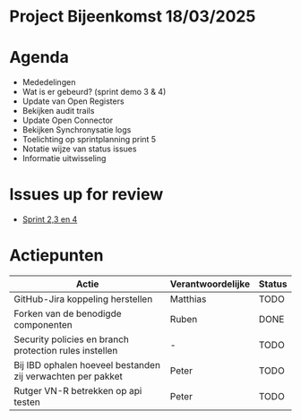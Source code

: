 # Project Bijeenkomst 18/03/2025

# Agenda
- Mededelingen
- Wat is er gebeurd? (sprint demo 3 & 4)
- Update van Open Registers
- Bekijken audit trails
- Update Open Connector
- Bekijken Synchronysatie logs
- Toelichting op sprintplanning print 5
- Notatie wijze van status issues
- Informatie uitwisseling

# Issues up for review
- [Sprint 2,3 en 4](https://github.com/orgs/VNG-Realisatie/projects/17/views/3?filterQuery=status%3AReview+assignee%3Amarkbacker%2CMakkmetp) 

# Actiepunten

| Actie | Verantwoordelijke | Status |
|-------|------------------|---------|
| GitHub-Jira koppeling herstellen | Matthias | TODO |
| Forken van de benodigde componenten | Ruben | DONE |
| Security policies en branch protection rules instellen | - | TODO |
| Bij IBD ophalen hoeveel bestanden zij verwachten per pakket| Peter | TODO |
| Rutger VN-R betrekken op api testen | Peter | TODO |

